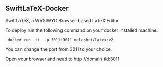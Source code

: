 ## SwiftLaTeX-Docker



SwiftLaTeX, a WYSIWYG Browser-based LaTeX Editor


To deploy run the following command on your docker installed machine. 

``` docker run -it  -p 3011:3011 melashri/latex:v2``` 

You can change the port from 3011 to your choice. 

Open your browser and head to http://domain.tld:3011 


